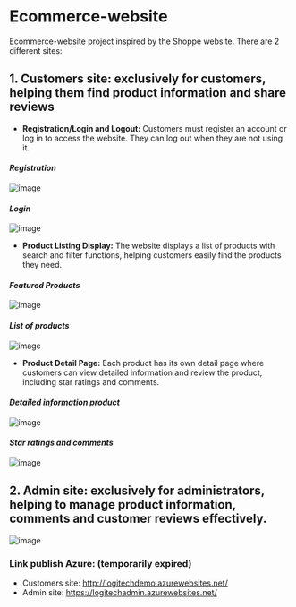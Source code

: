 # Ecommerce-website
Ecommerce-website project inspired by the Shoppe website. 
There are 2 different sites:

## **1. Customers site:** exclusively for customers, helping them find product information and share reviews

+ **Registration/Login and Logout:** Customers must register an account or log in to access the website. They can log out when they are not using it.
#### _Registration_
![image](https://github.com/nghivinh/Ecommerce-website/assets/72449080/7dfc014f-784e-49b9-8e96-e93b2e33da39)

#### _Login_
![image](https://github.com/nghivinh/Ecommerce-website/assets/72449080/d3775137-fe1b-4465-80c8-a000ebe18fb8)

+ **Product Listing Display:** The website displays a list of products with search and filter functions, helping customers easily find the products they need.
#### _Featured Products_
![image](https://github.com/nghivinh/Ecommerce-website/assets/72449080/65d4955b-939e-4624-86c7-b1ebfed024de)

#### _List of products_
![image](https://github.com/nghivinh/Ecommerce-website/assets/72449080/d55a2573-0bc7-4ced-a873-d02c0f38eec8)

+ **Product Detail Page:** Each product has its own detail page where customers can view detailed information and review the product, including star ratings and comments.
#### _Detailed information product_
![image](https://github.com/nghivinh/Ecommerce-website/assets/72449080/19165dd1-6186-4905-8c2b-1cff8780176e)

#### _Star ratings and comments_
![image](https://github.com/nghivinh/Ecommerce-website/assets/72449080/211c3f39-67f3-4a5e-9faf-01a3948eed05)

## **2. Admin site:** exclusively for administrators, helping to manage product information, comments and customer reviews effectively.
![image](https://github.com/nghivinh/Ecommerce-website/assets/72449080/33df2b7e-0fdd-491b-bba6-943231fe1690)


### Link publish Azure: (temporarily expired)
+ Customers site: http://logitechdemo.azurewebsites.net/
+ Admin site: https://logitechadmin.azurewebsites.net/
